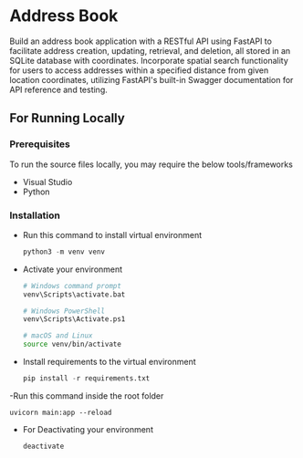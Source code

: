 # Address Book
Build an address book application with a RESTful API using FastAPI to facilitate address creation, updating, retrieval, and deletion, all stored in an SQLite database with coordinates. Incorporate spatial search functionality for users to access addresses within a specified distance from given location coordinates, utilizing FastAPI's built-in Swagger documentation for API reference and testing.

## For Running Locally

### Prerequisites

To run the source files locally, you may require the below tools/frameworks

- Visual Studio
- Python

### Installation
- Run this command to install virtual environment
  ```python
  python3 -m venv venv
  ```
- Activate your environment
    ```bash
    # Windows command prompt
    venv\Scripts\activate.bat

    # Windows PowerShell
    venv\Scripts\Activate.ps1

    # macOS and Linux
    source venv/bin/activate
    ```
- Install requirements to the virtual environment
    ```python
    pip install -r requirements.txt

-Run this command inside the root folder

```uvicorn main:app --reload ```

- For Deactivating your environment
    ```python
    deactivate
    ```